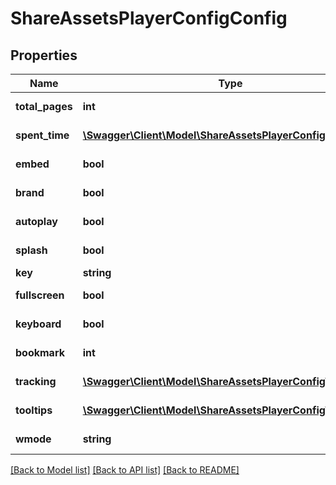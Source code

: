 # ShareAssetsPlayerConfigConfig

## Properties
Name | Type | Description | Notes
------------ | ------------- | ------------- | -------------
**total_pages** | **int** | Player total pages | 
**spent_time** | [**\Swagger\Client\Model\ShareAssetsPlayerConfigSpentTime**](ShareAssetsPlayerConfigSpentTime.md) | Player spend time | 
**embed** | **bool** | Player embed | [optional] 
**brand** | **bool** | Player brand | [optional] 
**autoplay** | **bool** | Player autoplay | [optional] 
**splash** | **bool** | Player splash | [optional] 
**key** | **string** | Player key | [optional] 
**fullscreen** | **bool** | Player fullscreen | [optional] 
**keyboard** | **bool** | Player keyboard | [optional] 
**bookmark** | **int** | Player bookmark | [optional] 
**tracking** | [**\Swagger\Client\Model\ShareAssetsPlayerConfigTracking**](ShareAssetsPlayerConfigTracking.md) | Player tracking | 
**tooltips** | [**\Swagger\Client\Model\ShareAssetsPlayerConfigTooltips**](ShareAssetsPlayerConfigTooltips.md) | Player tooltips | [optional] 
**wmode** | **string** | Player wmode | [optional] 

[[Back to Model list]](../README.md#documentation-for-models) [[Back to API list]](../README.md#documentation-for-api-endpoints) [[Back to README]](../README.md)


